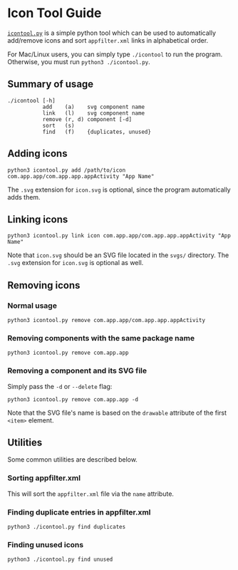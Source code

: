 # Icon Tool Guide
[`icontool.py`](/icontool.py) is a simple python tool which can be used to automatically add/remove icons and sort `appfilter.xml` links in alphabetical order.

For Mac/Linux users, you can simply type `./icontool` to run the program. Otherwise, you must run `python3 ./icontool.py`.

## Summary of usage
```console
./icontool [-h]
           add    (a)    svg component name
           link   (l)    svg component name
           remove (r, d) component [-d]
           sort   (s)
           find   (f)    {duplicates, unused}
```

## Adding icons
```console
python3 icontool.py add /path/to/icon com.app.app/com.app.app.appActivity "App Name"
```

The `.svg` extension for `icon.svg` is optional, since the program automatically adds them.

## Linking icons
```console
python3 icontool.py link icon com.app.app/com.app.app.appActivity "App Name"
```

Note that `icon.svg` should be an SVG file located in the `svgs/` directory. The `.svg` extension for `icon.svg` is optional as well.

## Removing icons
### Normal usage
```console
python3 icontool.py remove com.app.app/com.app.app.appActivity
```

### Removing components with the same package name
```console
python3 icontool.py remove com.app.app
```

### Removing a component and its SVG file
Simply pass the `-d` or `--delete` flag:

```console
python3 icontool.py remove com.app.app -d
```

Note that the SVG file's name is based on the `drawable` attribute of the first `<item>` element.

## Utilities
Some common utilities are described below.

### Sorting appfilter.xml
This will sort the `appfilter.xml` file via the `name` attribute.

### Finding duplicate entries in appfilter.xml
```console
python3 ./icontool.py find duplicates
```

### Finding unused icons
```console
python3 ./icontool.py find unused
```
